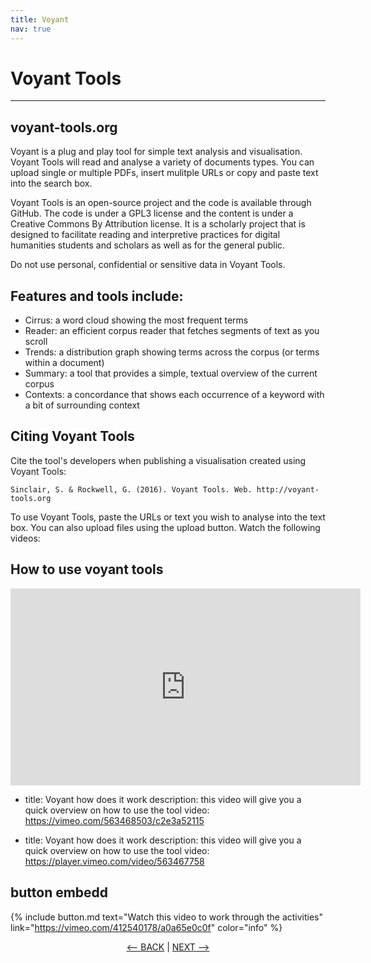 ```yaml
---
title: Voyant
nav: true
---
```


# Voyant Tools

-----

## voyant-tools.org

Voyant is a plug and play tool for simple text analysis and visualisation.   Voyant Tools will read and analyse a variety of documents types.  You can upload single or multiple PDFs, insert  mulitple URLs or copy and paste text into the search box. 

Voyant Tools is an open-source project and the code is available through GitHub.  The code is under a GPL3 license and the content is under a Creative Commons By Attribution license.   It is a scholarly project that is designed to facilitate reading and   interpretive practices for digital humanities students and scholars as well as for the general public.

Do not use personal, confidential or sensitive data in Voyant Tools.

## Features and tools include:

- Cirrus: a word cloud showing the most frequent terms
- Reader: an efficient corpus reader that fetches segments of text as you scroll
- Trends: a distribution graph showing terms across the corpus (or terms within a document)
- Summary: a tool that provides a simple, textual overview of the current corpus
- Contexts: a concordance that shows each occurrence of a keyword with a bit of surrounding context
 

## Citing Voyant Tools

Cite the tool's developers when publishing a visualisation created using Voyant Tools:

`Sinclair, S. & Rockwell, G. (2016). Voyant Tools. Web. http://voyant-tools.org`

To use Voyant Tools, paste the URLs or text you wish to analyse into the text box. You can also upload files using the upload button. 
Watch the following videos: 

## How to use voyant tools

<iframe width="560" height="315" src="https://vimeo.com/563468503/c2e3a52115" frameborder="0" allow="accelerometer; autoplay; encrypted-media; gyroscope; picture-in-picture" allowfullscreen></iframe>

- title: Voyant how does it work
  description: this video will give you a quick overview on how to use the tool
  video: https://vimeo.com/563468503/c2e3a52115

- title: Voyant how does it work
  description: this video will give you a quick overview on how to use the tool
  video: https://player.vimeo.com/video/563467758

## button embedd

{% include button.md text="Watch this video to work through the activities" link="https://vimeo.com/412540178/a0a65e0c0f" color="info" %}



<p align="center">
  <a href="https://griffithunilibrary.github.io/intro-data-wrangle/content/3-lesson.html"><-- BACK</a> |
  <a href="https://griffithunilibrary.github.io/intro-data-wrangle/content/5-lesson.html">NEXT --></a>
</p>
  
  
